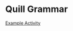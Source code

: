 # Quill Grammar

[Example Activity](https://grammar.quill.org/play/sw?anonymous=true&uid=Df6UhR841LwhCCllgbxGaQ)